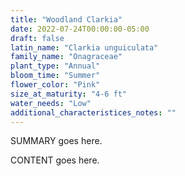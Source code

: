 ```yaml
---
title: "Woodland Clarkia"
date: 2022-07-24T00:00:00-05:00
draft: false
latin_name: "Clarkia unguiculata"
family_name: "Onagraceae"
plant_type: "Annual"
bloom_time: "Summer"
flower_color: "Pink"
size_at_maturity: "4-6 ft"
water_needs: "Low"
additional_characteristices_notes: ""
---
```


SUMMARY goes here.

<!--more-->

CONTENT goes here.
